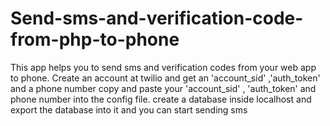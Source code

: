 # Send-sms-and-verification-code-from-php-to-phone
This app helps you to send sms and verification codes from your web app to phone.
Create an account at twilio and get an 'account_sid' ,'auth_token' and a phone number 
copy and paste your 'account_sid' , 'auth_token' and phone number into the config file.
create a database inside localhost and export the database into it
and you can start sending sms
